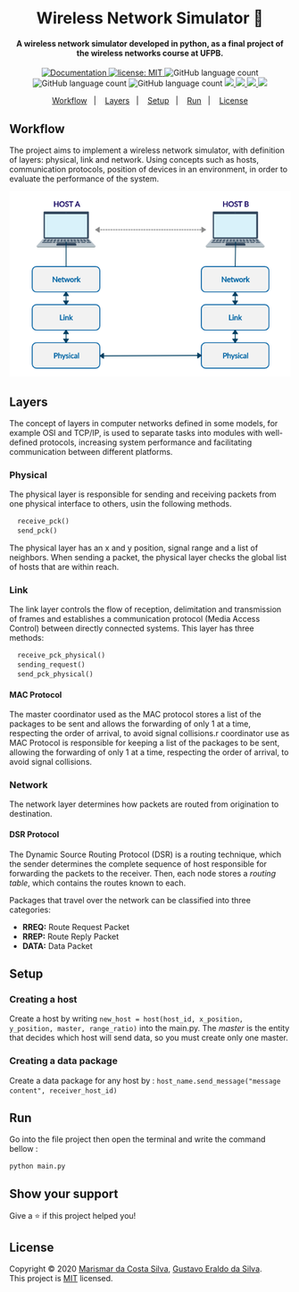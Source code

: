 <h1 align="center">Wireless Network Simulator 📡</h1>

<h4 align="center">
  A wireless network simulator developed in python, as a final project of the wireless networks course at UFPB.
</h4>

<p align="center">
  <a href="https://www.overleaf.com/project/5e87ee38b01f50000176e3e6" target="_blank">
    <img alt="Documentation" src="https://img.shields.io/badge/documentation-yes-brightgreen.svg" />
  </a>
  <a href="https://github.com/marismarcosta/wireless-network/blob/master/LICENSE" target="_blank">
    <img alt="license: MIT" src="https://img.shields.io/badge/license-MIT-yellow.svg" />
  </a>
  <img alt="GitHub language count" src="https://img.shields.io/github/languages/top/marismarcosta/wireless-network?color=cd7f32" />
  <img alt="GitHub language count" src="https://img.shields.io/github/last-commit/marismarcosta/wireless-network?color=78866b" />
  <img alt="GitHub language count" src="https://img.shields.io/github/repo-size/marismarcosta/wireless-network?color=ffa07a" />
  <a href="https://github.com/marismarcosta">
    <img src="https://img.shields.io/badge/github-marismarcosta-7159C1?logo=GitHub"/>
  </a>
  <a href="https://github.com/EraldoCi">
    <img src="https://img.shields.io/badge/github-gustavoeraldo-7159C1?logo=GitHub"/>
  </a>
  <a href="https://www.linkedin.com/in/marismarcosta/">
    <img src="https://img.shields.io/badge/linkedin-marismarcosta-blue?logo=linkedin"/>
  </a>
  <a href="https://www.linkedin.com/in/gustavoeraldo/">
    <img src="https://img.shields.io/badge/linkedin-gustavoeraldo-blue?logo=linkedin"/>
  </a>
</p>

<p align="center">
  <a href="#workflow">Workflow</a>&nbsp;&nbsp;&nbsp;|&nbsp;&nbsp;&nbsp;
  <a href="#layers">Layers</a>&nbsp;&nbsp;&nbsp;|&nbsp;&nbsp;&nbsp;
  <a href="#setup">Setup</a>&nbsp;&nbsp;&nbsp;|&nbsp;&nbsp;&nbsp;
  <a href="#run">Run</a>&nbsp;&nbsp;&nbsp;|&nbsp;&nbsp;&nbsp;
  <a href="#license">License</a>
</p>

## Workflow

The project aims to implement a wireless network simulator, with definition of layers: physical, link and network. Using concepts such as hosts, communication protocols, position of devices in an environment, in order to evaluate the performance of the system.

<p align="center">
  <img src=".github/network-layers.png" weight=350 />
</p>

## Layers 

The concept of layers in computer networks defined in some models, for example OSI and TCP/IP, is used to separate tasks into modules with well-defined protocols, increasing system performance and facilitating communication between different platforms.

### Physical 

The physical layer is responsible for sending and receiving packets from one physical interface to others, usin the following methods.
``` python
  receive_pck()
  send_pck()
```
The physical layer has an x and y position, signal range and a list of neighbors. When sending a packet, the physical layer checks the global list of hosts that are within reach.

### Link 

The link layer controls the flow of reception, delimitation and transmission of frames and establishes a communication protocol (Media Access Control) between directly connected systems. This layer has three methods:

``` python
  receive_pck_physical()
  sending_request()
  send_pck_physical() 
```

#### MAC Protocol

The master coordinator used as the MAC protocol stores a list of the packages to be sent and allows the forwarding of only 1 at a time, respecting the order of arrival, to avoid signal collisions.r coordinator use as MAC Protocol is responsible for keeping a list of the packages to be sent, allowing the forwarding of only 1 at a time, respecting the order of arrival, to avoid signal collisions.  

### Network

The network layer determines how packets are routed from origination to destination.

#### DSR Protocol

The Dynamic Source Routing Protocol (DSR) is a routing technique, which the sender determines the complete sequence of host responsible for forwarding the packets to the receiver. Then, each node stores a _routing table_, which contains the routes known to each.

Packages that travel over the network can be classified into three categories:

  - __RREQ:__ Route Request Packet
  - __RREP:__ Route Reply Packet
  - __DATA:__ Data Packet

## Setup

### Creating a host

Create a host by writing ` new_host = host(host_id, x_position, y_position, master, range_ratio) ` into the main.py. The *master* is the entity that decides which host will send data, so you must create only one master. 

### Creating a data package ###

Create a data package for any host by : `host_name.send_message("message content", receiver_host_id)`

## Run 

Go into the file project then open the terminal and write the command bellow :

```
python main.py
```

## Show your support

Give a ⭐️ if this project helped you!

## License 

Copyright © 2020 [Marismar da Costa Silva](https://github.com/marismarcosta), [Gustavo Eraldo da Silva](https://github.com/EraldoCi).<br />
This project is [MIT](https://github.com/marismarcosta/wireless-network/blob/master/LICENSE) licensed.
